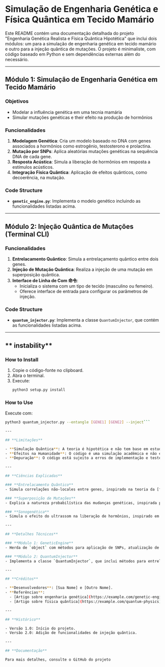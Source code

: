 # **Simulação de Engenharia Genética e Física Quântica em Tecido Mamário**

Este README contém uma documentação detalhada do projeto "Engenharia Genética Realista e Física Quântica Hipotética" que inclui dois módulos: um para a simulação de engenharia genética em tecido mamário e outro para a injeção quântica de mutações. O projeto é minimaliste, com código baseado em Python e sem dependências externas além do necessário.

---

## **Módulo 1: Simulação de Engenharia Genética em Tecido Mamário**

### **Objetivos**
- Modelar a influência genética em uma tecnia mamária
- Simular mutações genéticas e their efeito na produção de hormônios

### **Funcionalidades**
1. **Modelagem Genética**: Cria um modelo baseado no DNA com genes associados a hormônios como estrogênio, testosterono e prolactina.
2. **Mutação por SNPs**: Aplica aleatórias mutações genéticas na sequência DNA de cada gene.
3. **Resposta Acústica**: Simula a liberação de hormônios em resposta a estímulos acústicos.
4. **Integração Física Quântica**: Aplicação de efeitos quânticos, como decoerência, na mutação.

### **Code Structure**
- **`genetic_engine.py`**: Implementa o modelo genético incluindo as funcionalidades listadas acima.

---

## **Módulo 2: Injeção Quântica de Mutações (Terminal CLI)**

### **Funcionalidades**
1. **Entrelacamento Quântico**: Simula a entrelaçamento quântico entre dois genes.
2. **Injeção de Mutação Quântica**: Realiza a injeção de uma mutação em superposição quântica.
3. **Interface de Linha de Com 命令**:
   - Inicializa o sistema com um tipo de tecido (masculino ou femeiro).
   - Oferece interface de entrada para configurar os parâmetros de injeção.

### **Code Structure**
- **`quantum_injector.py`**: Implementa a classe `QuantumInjector`, que contém as funcionalidades listadas acima.

---

## ** instability**

### **How to Install**
1. Copie o código-fonte no clipboard.
2. Abra o terminal.
3. Execute:  
   ```bash
   python3 setup.py install
   ```

### **How to Use**
 Execute com:  
```bash
python3 quantum_injector.py --entangle [GENE1] [GENE2] --inject```

---

## **Limitações**

- **Simulação Quântica**: A teoria é hipotética e não tem base em estudos empíricos.
- **Efeitos na Humanidade**: O código é uma simulação acadêmica e não está alinhado a any práticas reais de medicina ou engenharia genética.
- **Depuração**: O código está sujeito a erros de implementação e testes.

---

## **Ciências Explicadas**

### **Entrelacamento Quântico**
- Simula correlações não-locales entre genes, inspirado na teoria da [física quântica](https://www.nature.com/articles/s41598-019-43446-6).

### **Superposição de Mutações**
- Explica a natureza probabilística das mudanças genéticas, inspirada pela [superposição quantum](https://en.wikipedia.org/wiki/Superposition_principle).

### **Sonogenética**
- Simula o efeito do ultrassom na liberação de hormônios, inspirado em estudos sobre [sonogenética](https://www.science.org/doi/10.1126/science.aaf6576).

---

## **Detalhes Técnicos**

### **Módulo 1: GeneticEngine**
- Herda de `object` com métodos para aplicação de SNPs, atualização de levels de hormônios e relatório de estado.

### **Módulo 2: QuantumInjector**
- Implementa a classe `QuantumInjector`, que inclui métodos para entrelacamento quântico e injeção de mutações em superposição.

---

## **Créditos**

- **Desenvolvedores**: [Sua Nome] e [Outro Nome].
- **Referências**:
  - [Artigo sobre engenharia genética](https://example.com/genetic-engineering)
  - [Artigo sobre física quântica](https://example.com/quantum-physics)

---

## **Histórico**

- Versão 1.0: Início do projeto.
- Versão 2.0: Adição de funcionalidades de injeção quântica.

---

## **Documentação**

Para mais detalhes, consulte o GitHub do projeto
